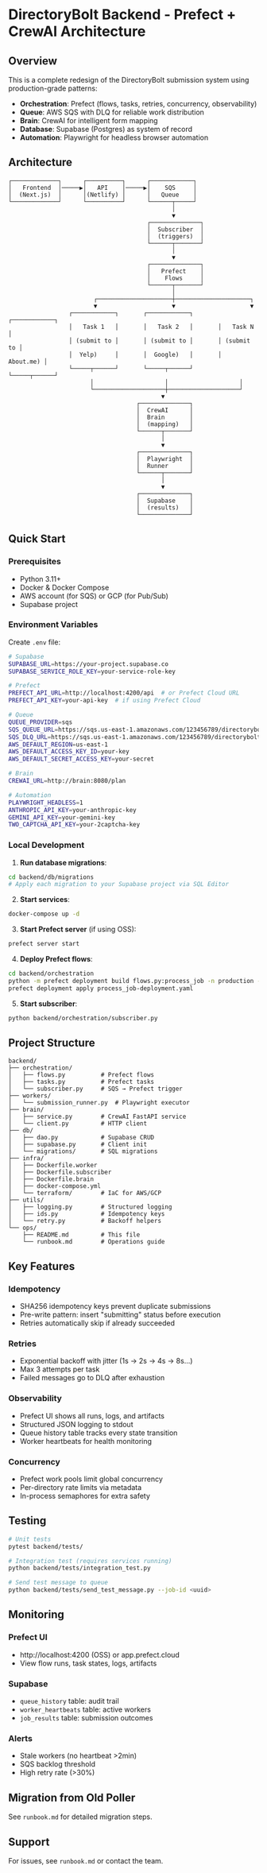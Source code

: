 # DirectoryBolt Backend - Prefect + CrewAI Architecture

## Overview

This is a complete redesign of the DirectoryBolt submission system using production-grade patterns:

- **Orchestration**: Prefect (flows, tasks, retries, concurrency, observability)
- **Queue**: AWS SQS with DLQ for reliable work distribution
- **Brain**: CrewAI for intelligent form mapping
- **Database**: Supabase (Postgres) as system of record
- **Automation**: Playwright for headless browser automation

## Architecture

```
┌─────────────┐      ┌──────────┐      ┌────────────┐
│   Frontend  │─────▶│   API    │─────▶│    SQS     │
│  (Next.js)  │      │(Netlify) │      │   Queue    │
└─────────────┘      └──────────┘      └──────┬─────┘
                                              │
                                              ▼
                                       ┌──────────────┐
                                       │  Subscriber  │
                                       │  (triggers)  │
                                       └──────┬───────┘
                                              │
                                              ▼
                                       ┌──────────────┐
                                       │   Prefect    │
                                       │    Flows     │
                                       └──────┬───────┘
                                              │
                        ┌─────────────────────┼─────────────────────┐
                        ▼                     ▼                     ▼
                 ┌────────────┐       ┌────────────┐       ┌────────────┐
                 │   Task 1   │       │   Task 2   │       │   Task N   │
                 │ (submit to │       │ (submit to │       │ (submit to │
                 │  Yelp)     │       │  Google)   │       │  About.me) │
                 └─────┬──────┘       └─────┬──────┘       └─────┬──────┘
                       │                    │                    │
                       └────────────────────┼────────────────────┘
                                           ▼
                                    ┌──────────────┐
                                    │  CrewAI      │
                                    │  Brain       │
                                    │  (mapping)   │
                                    └──────┬───────┘
                                           │
                                           ▼
                                    ┌──────────────┐
                                    │  Playwright  │
                                    │  Runner      │
                                    └──────┬───────┘
                                           │
                                           ▼
                                    ┌──────────────┐
                                    │  Supabase    │
                                    │  (results)   │
                                    └──────────────┘
```

## Quick Start

### Prerequisites

- Python 3.11+
- Docker & Docker Compose
- AWS account (for SQS) or GCP (for Pub/Sub)
- Supabase project

### Environment Variables

Create `.env` file:

```bash
# Supabase
SUPABASE_URL=https://your-project.supabase.co
SUPABASE_SERVICE_ROLE_KEY=your-service-role-key

# Prefect
PREFECT_API_URL=http://localhost:4200/api  # or Prefect Cloud URL
PREFECT_API_KEY=your-api-key  # if using Prefect Cloud

# Queue
QUEUE_PROVIDER=sqs
SQS_QUEUE_URL=https://sqs.us-east-1.amazonaws.com/123456789/directorybolt-jobs
SQS_DLQ_URL=https://sqs.us-east-1.amazonaws.com/123456789/directorybolt-dlq
AWS_DEFAULT_REGION=us-east-1
AWS_DEFAULT_ACCESS_KEY_ID=your-key
AWS_DEFAULT_SECRET_ACCESS_KEY=your-secret

# Brain
CREWAI_URL=http://brain:8080/plan

# Automation
PLAYWRIGHT_HEADLESS=1
ANTHROPIC_API_KEY=your-anthropic-key
GEMINI_API_KEY=your-gemini-key
TWO_CAPTCHA_API_KEY=your-2captcha-key
```

### Local Development

1. **Run database migrations**:
```bash
cd backend/db/migrations
# Apply each migration to your Supabase project via SQL Editor
```

2. **Start services**:
```bash
docker-compose up -d
```

3. **Start Prefect server** (if using OSS):
```bash
prefect server start
```

4. **Deploy Prefect flows**:
```bash
cd backend/orchestration
python -m prefect deployment build flows.py:process_job -n production -q default
prefect deployment apply process_job-deployment.yaml
```

5. **Start subscriber**:
```bash
python backend/orchestration/subscriber.py
```

## Project Structure

```
backend/
├── orchestration/
│   ├── flows.py          # Prefect flows
│   ├── tasks.py          # Prefect tasks
│   └── subscriber.py     # SQS → Prefect trigger
├── workers/
│   └── submission_runner.py  # Playwright executor
├── brain/
│   ├── service.py        # CrewAI FastAPI service
│   └── client.py         # HTTP client
├── db/
│   ├── dao.py            # Supabase CRUD
│   ├── supabase.py       # Client init
│   └── migrations/       # SQL migrations
├── infra/
│   ├── Dockerfile.worker
│   ├── Dockerfile.subscriber
│   ├── Dockerfile.brain
│   ├── docker-compose.yml
│   └── terraform/        # IaC for AWS/GCP
├── utils/
│   ├── logging.py        # Structured logging
│   ├── ids.py            # Idempotency keys
│   └── retry.py          # Backoff helpers
└── ops/
    ├── README.md         # This file
    └── runbook.md        # Operations guide
```

## Key Features

### Idempotency
- SHA256 idempotency keys prevent duplicate submissions
- Pre-write pattern: insert "submitting" status before execution
- Retries automatically skip if already succeeded

### Retries
- Exponential backoff with jitter (1s → 2s → 4s → 8s...)
- Max 3 attempts per task
- Failed messages go to DLQ after exhaustion

### Observability
- Prefect UI shows all runs, logs, and artifacts
- Structured JSON logging to stdout
- Queue history table tracks every state transition
- Worker heartbeats for health monitoring

### Concurrency
- Prefect work pools limit global concurrency
- Per-directory rate limits via metadata
- In-process semaphores for extra safety

## Testing

```bash
# Unit tests
pytest backend/tests/

# Integration test (requires services running)
python backend/tests/integration_test.py

# Send test message to queue
python backend/tests/send_test_message.py --job-id <uuid>
```

## Monitoring

### Prefect UI
- http://localhost:4200 (OSS) or app.prefect.cloud
- View flow runs, task states, logs, artifacts

### Supabase
- `queue_history` table: audit trail
- `worker_heartbeats` table: active workers
- `job_results` table: submission outcomes

### Alerts
- Stale workers (no heartbeat >2min)
- SQS backlog threshold
- High retry rate (>30%)

## Migration from Old Poller

See `runbook.md` for detailed migration steps.

## Support

For issues, see `runbook.md` or contact the team.

